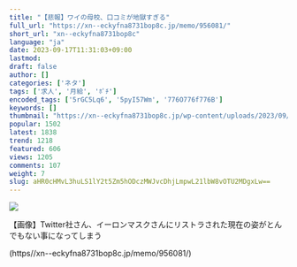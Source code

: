 ```yaml
---
title: "【悲報】ワイの母校、口コミが地獄すぎる"
full_url: "https://xn--eckyfna8731bop8c.jp/memo/956081/"
short_url: "xn--eckyfna8731bop8c"
language: "ja"
date: 2023-09-17T11:31:03+09:00
lastmod: 
draft: false
author: []
categories: ['ネタ']
tags: ['求人', '月給', 'ﾎﾟﾁ']
encoded_tags: ['5rGC5Lq6', '5pyI57Wm', '776O776f776B']
keywords: []
thumbnail: "https://xn--eckyfna8731bop8c.jp/wp-content/uploads/2023/09/2cffe82a-s.jpg"
popular: 1502
latest: 1838
trend: 1218
featured: 606
views: 1205
comments: 107
weight: 7
slug: aHR0cHMvL3huLS1lY2t5Zm5hODczMWJvcDhjLmpwL21lbW8vOTU2MDgxLw==
---
```


![](https://xn--eckyfna8731bop8c.jp/wp-content/uploads/2023/09/2cffe82a-s.jpg)

<div><p class='widget-related-entry-card-title widget-entry-card-title card-title link__txt__item'>【画像】Twitter社さん、イーロンマスクさんにリストラされた現在の姿がとんでもない事になってしまう</p></div>

(https//xn--eckyfna8731bop8c.jp/memo/956081/)
